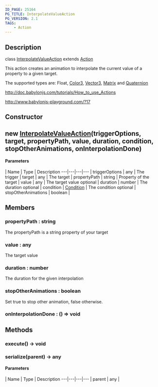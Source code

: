 ```yaml
---
ID_PAGE: 25164
PG_TITLE: InterpolateValueAction
PG_VERSION: 2.1
TAGS:
    - Action
---
```

## Description

class [InterpolateValueAction](/classes/2.4/InterpolateValueAction) extends [Action](/classes/2.4/Action)

This action creates an animation to interpolate the current value of a property to a given target.

The supported types are: Float, [Color3](/classes/2.4/Color3), [Vector3](/classes/2.4/Vector3), [Matrix](/classes/2.4/Matrix) and [Quaternion](/classes/2.4/Quaternion)

http://doc.babylonjs.com/tutorials/How_to_use_Actions

http://www.babylonjs-playground.com/?17

## Constructor

## new [InterpolateValueAction](/classes/2.4/InterpolateValueAction)(triggerOptions, target, propertyPath, value, duration, condition, stopOtherAnimations, onInterpolationDone)



#### Parameters
 | Name | Type | Description
---|---|---|---
 | triggerOptions | any |    The trigger
 | target | any |    The target
 | propertyPath | string |    Property of the target
 | value | any |    The target value
optional | duration | number |    The duration
optional | condition | [Condition](/classes/2.4/Condition) |    The condition
optional | stopOtherAnimations | boolean |  
## Members

### propertyPath : string

The propertyPath is a string property of your target

### value : any

The target value

### duration : number

The duration for the given interpolation

### stopOtherAnimations : boolean

Set true to stop other animation, false otherwise.

### onInterpolationDone : () =&gt; void



## Methods

### execute() &rarr; void


### serialize(parent) &rarr; any



#### Parameters
 | Name | Type | Description
---|---|---|---
 | parent | any | 

